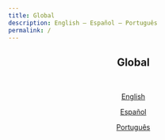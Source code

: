 ```yaml
---
title: Global
description: English – Español – Português
permalink: /
---
```


<center>
<h2>Global</h2>
<br/>
  <p><a href="https://alpha.viacdn.org/en/">English</a></p>
  <p><a href="https://alpha.viacdn.org/es/">Español</a></p>
  <p><a href="https://alpha.viacdn.org/pt/">Português</a></p>
<br/>
</center>
